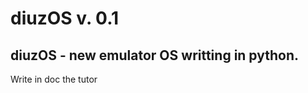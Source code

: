 # diuzOS v. 0.1
diuzOS - new emulator OS writting in python.
-------------------------------------------
Write in doc the tutor
